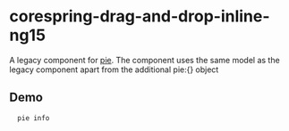 # corespring-drag-and-drop-inline-ng15

A legacy component for [pie](http://github.com/PieLabs/pie).
The component uses the same model as the legacy component apart from the additional pie:{} object

## Demo

 ```
   pie info    
 ```  
  

 
  

 
